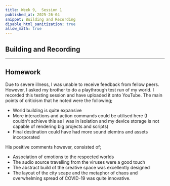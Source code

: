 ```yaml
---
title: Week 9,  Session 1
published_at: 2025-26-04
snippet: Building and Recording
disable_html_sanitization: true
allow_math: true
---
```


## Building and Recording

---

## Homework

Due to severe illness, I was unable to receive feedback from fellow peers. However, I asked my brother to do a playthrough test run of my world. I recorded this testing session and have uploaded it onto YouTube. The main points of criticism that he noted were the following; 

+ World building is quite expansive
+ More interactions and action commands could be utilised here (I couldn't achieve this as I was in isolation and my device storage is not capable of rendering big projects and scripts)
+ Final destination could have had more sound elemtns and assets incorporated 

His positive comments however, consisted of;

+ Association of emotions to the respected worlds
+ The audio source travelling from the viruses were a good touch
+ The abstract build of the creative space was excellently designed
+ The layout of the city scape and the metaphor of chaos and overwhelming spread of COVID-19 was quite innovative.


